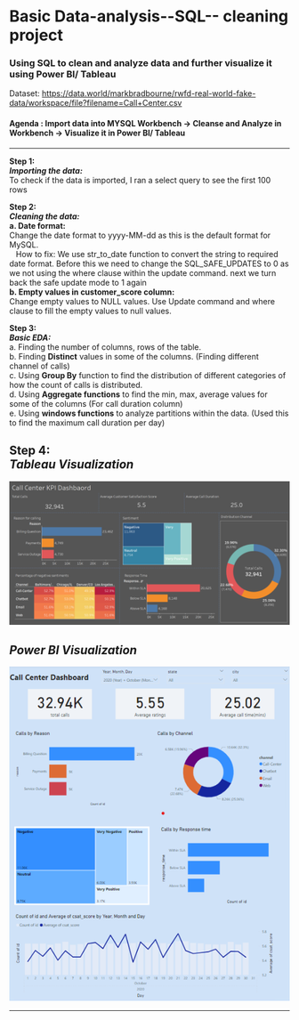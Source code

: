 # Basic Data-analysis--SQL-- cleaning project

### Using SQL to clean and analyze data and further visualize it using Power BI/ Tableau
Dataset: https://data.world/markbradbourne/rwfd-real-world-fake-data/workspace/file?filename=Call+Center.csv 

#### Agenda : Import data into MYSQL Workbench -> Cleanse and Analyze in Workbench -> Visualize it in Power BI/ Tableau

 -----

**Step 1:** <br>
**_Importing the data:_** <br>
To check if the data is imported, I ran a select query to see the first 100 rows

**Step 2:** <br>
**_Cleaning the data:_** <br>
**a. Date format:** <br>
Change the date format to yyyy-MM-dd as this is the default format for MySQL. <br> 
&nbsp;&nbsp; How to fix: We use str_to_date function to convert the string to required date format. Before this we need to change the SQL_SAFE_UPDATES to 0 as we not using the where clause within the update command. next we turn back the safe update mode to 1 again <br> 
**b. Empty values in customer_score column:** <br>
Change empty values to NULL values. Use Update command and where clause to fill the empty values to null values.

**Step 3:** <br>
**_Basic EDA:_** <br>
a. Finding the number of columns, rows of the table. <br>
b. Finding **Distinct** values in some of the columns. (Finding different channel of calls) <br>
c. Using **Group By** function to find the distribution of different categories of how the count of calls is distributed. <br>
d. Using **Aggregate functions** to find the min, max, average values for some of the columns (For call duration column) <br>
e. Using **windows functions** to analyze partitions within the data. (Used this to find the maximum call duration per day) <br>

**Step 4:** <br>
**_Tableau Visualization_**
-----

<img src="images/tableau_img.png" WIDTH="1000">

<br>

**_Power BI Visualization_**
-----

<img src="images/powerbi_img.png" WIDTH="1000">

<br>


-----


